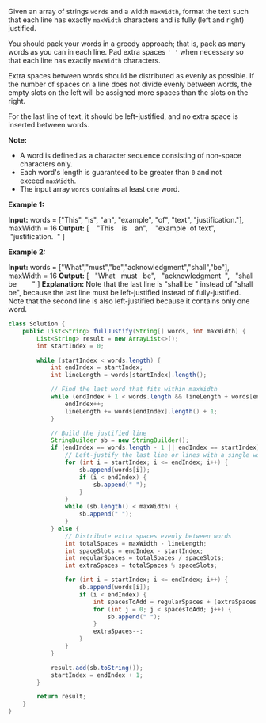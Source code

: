 Given an array of strings `words` and a width `maxWidth`, format the text such that each line has exactly `maxWidth` characters and is fully (left and right) justified.

You should pack your words in a greedy approach; that is, pack as many words as you can in each line. Pad extra spaces `' '` when necessary so that each line has exactly `maxWidth` characters.

Extra spaces between words should be distributed as evenly as possible. If the number of spaces on a line does not divide evenly between words, the empty slots on the left will be assigned more spaces than the slots on the right.

For the last line of text, it should be left-justified, and no extra space is inserted between words.

**Note:**

- A word is defined as a character sequence consisting of non-space characters only.
- Each word's length is guaranteed to be greater than `0` and not exceed `maxWidth`.
- The input array `words` contains at least one word.

**Example 1:**

**Input:** words = ["This", "is", "an", "example", "of", "text", "justification."], maxWidth = 16
**Output:**
[
   "This    is    an",
   "example  of text",
   "justification.  "
]

**Example 2:**

**Input:** words = ["What","must","be","acknowledgment","shall","be"], maxWidth = 16
**Output:**
[
  "What   must   be",
  "acknowledgment  ",
  "shall be        "
]
**Explanation:** Note that the last line is "shall be    " instead of "shall     be", because the last line must be left-justified instead of fully-justified.
Note that the second line is also left-justified because it contains only one word.



```java
class Solution {
    public List<String> fullJustify(String[] words, int maxWidth) {
        List<String> result = new ArrayList<>();
        int startIndex = 0;

        while (startIndex < words.length) {
            int endIndex = startIndex;
            int lineLength = words[startIndex].length();

            // Find the last word that fits within maxWidth
            while (endIndex + 1 < words.length && lineLength + words[endIndex + 1].length() + 1 <= maxWidth) {
                endIndex++;
                lineLength += words[endIndex].length() + 1;
            }

            // Build the justified line
            StringBuilder sb = new StringBuilder();
            if (endIndex == words.length - 1 || endIndex == startIndex) {
                // Left-justify the last line or lines with a single word
                for (int i = startIndex; i <= endIndex; i++) {
                    sb.append(words[i]);
                    if (i < endIndex) {
                        sb.append(" ");
                    }
                }
                while (sb.length() < maxWidth) {
                    sb.append(" ");
                }
            } else {
                // Distribute extra spaces evenly between words
                int totalSpaces = maxWidth - lineLength;
                int spaceSlots = endIndex - startIndex;
                int regularSpaces = totalSpaces / spaceSlots;
                int extraSpaces = totalSpaces % spaceSlots;

                for (int i = startIndex; i <= endIndex; i++) {
                    sb.append(words[i]);
                    if (i < endIndex) {
                        int spacesToAdd = regularSpaces + (extraSpaces > 0 ? 1 : 0);
                        for (int j = 0; j < spacesToAdd; j++) {
                            sb.append(" ");
                        }
                        extraSpaces--;
                    }
                }
            }

            result.add(sb.toString());
            startIndex = endIndex + 1;
        }

        return result;
    }
}
```